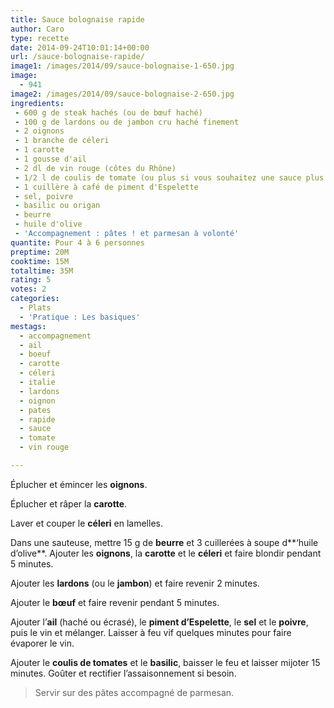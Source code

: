 ```yaml
---
title: Sauce bolognaise rapide
author: Caro
type: recette
date: 2014-09-24T10:01:14+00:00
url: /sauce-bolognaise-rapide/
image1: /images/2014/09/sauce-bolognaise-1-650.jpg
image:
  - 941
image2: /images/2014/09/sauce-bolognaise-2-650.jpg
ingredients:
 - 600 g de steak hachés (ou de bœuf haché)
 - 100 g de lardons ou de jambon cru haché finement
 - 2 oignons
 - 1 branche de céleri
 - 1 carotte
 - 1 gousse d'ail
 - 2 dl de vin rouge (côtes du Rhône)
 - 1/2 l de coulis de tomate (ou plus si vous souhaitez une sauce plus liquide)
 - 1 cuillère à café de piment d'Espelette
 - sel, poivre
 - basilic ou origan
 - beurre
 - huile d'olive
 - 'Accompagnement : pâtes ! et parmesan à volonté'
quantite: Pour 4 à 6 personnes
preptime: 20M
cooktime: 15M
totaltime: 35M
rating: 5
votes: 2
categories:
  - Plats
  - 'Pratique : Les basiques'
mestags:
  - accompagnement
  - ail
  - boeuf
  - carotte
  - céleri
  - italie
  - lardons
  - oignon
  - pates
  - rapide
  - sauce
  - tomate
  - vin rouge

---
```

Éplucher et émincer les **oignons**.

Éplucher et râper la **carotte**.

Laver et couper le **céleri** en lamelles.

Dans une sauteuse, mettre 15 g de **beurre** et 3 cuillerées à soupe d**&lsquo;huile d&rsquo;olive**. Ajouter les **oignons**, la **carotte** et le **céleri** et faire blondir pendant 5 minutes.

Ajouter les **lardons** (ou le **jambon**) et faire revenir 2 minutes.

Ajouter le **bœuf** et faire revenir pendant 5 minutes.

Ajouter l&rsquo;**ail** (haché ou écrasé), le **piment d’Espelette**, le **sel** et le **poivre**, puis le vin et mélanger. Laisser à feu vif quelques minutes pour faire évaporer le vin.

Ajouter le **coulis de tomates** et le **basilic**, baisser le feu et laisser mijoter 15 minutes. Goûter et rectifier l&rsquo;assaisonnement si besoin.

> Servir sur des pâtes accompagné de parmesan.

&nbsp;
